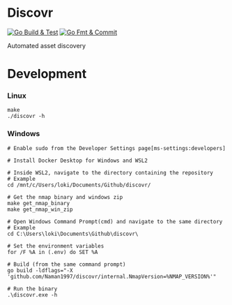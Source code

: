 # Discovr

[![Go Build & Test](https://github.com/Naman1997/discovr/actions/workflows/main.yml/badge.svg)](https://github.com/Naman1997/discovr/actions/workflows/main.yml)  [![Go Fmt & Commit](https://github.com/Naman1997/discovr/actions/workflows/gofmt.yml/badge.svg)](https://github.com/Naman1997/discovr/actions/workflows/gofmt.yml)

Automated asset discovery


# Development

### Linux

```
make
./discovr -h
```


### Windows

```
# Enable sudo from the Developer Settings page[ms-settings:developers]

# Install Docker Desktop for Windows and WSL2

# Inside WSL2, navigate to the directory containing the repository
# Example
cd /mnt/c/Users/loki/Documents/Github/discovr/

# Get the nmap binary and windows zip
make get_nmap_binary
make get_nmap_win_zip

# Open Windows Command Prompt(cmd) and navigate to the same directory
# Example
cd C:\Users\loki\Documents\Github\discovr\

# Set the environment variables
for /F %A in (.env) do SET %A

# Build (from the same command prompt)
go build -ldflags="-X 'github.com/Naman1997/discovr/internal.NmapVersion=%NMAP_VERSION%'"

# Run the binary
.\discovr.exe -h
```